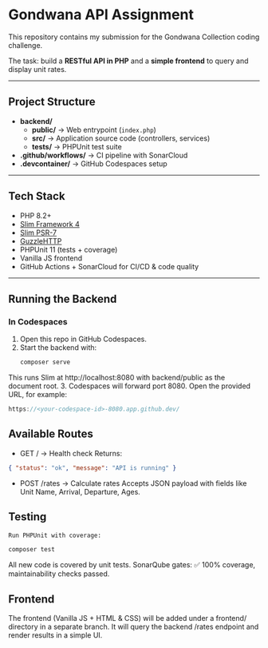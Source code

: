 # Gondwana API Assignment

This repository contains my submission for the Gondwana Collection coding challenge.

The task: build a **RESTful API in PHP** and a **simple frontend** to query and display unit rates.

---

## Project Structure
- **backend/**
  - **public/** → Web entrypoint (`index.php`)
  - **src/** → Application source code (controllers, services)
  - **tests/** → PHPUnit test suite
- **.github/workflows/** → CI pipeline with SonarCloud
- **.devcontainer/** → GitHub Codespaces setup

---

## Tech Stack
- PHP 8.2+
- [Slim Framework 4](https://www.slimframework.com/)
- [Slim PSR-7](https://github.com/slimphp/Slim-Psr7)
- [GuzzleHTTP](https://github.com/guzzle/guzzle)
- PHPUnit 11 (tests + coverage)
- Vanilla JS frontend
- GitHub Actions + SonarCloud for CI/CD & code quality

---

## Running the Backend

### In Codespaces
1. Open this repo in GitHub Codespaces.
2. Start the backend with:
   ```bash
   composer serve
   ```
This runs Slim at http://localhost:8080 with backend/public as the document root.
3. Codespaces will forward port 8080.
Open the provided URL, for example:

```cpp
https://<your-codespace-id>-8080.app.github.dev/
```
## Available Routes

- GET / → Health check
Returns:

```json
{ "status": "ok", "message": "API is running" }
```

- POST /rates → Calculate rates
Accepts JSON payload with fields like Unit Name, Arrival, Departure, Ages.

## Testing

```bash
Run PHPUnit with coverage:

composer test
```

All new code is covered by unit tests.
SonarQube gates: ✅ 100% coverage, maintainability checks passed.

## Frontend

The frontend (Vanilla JS + HTML & CSS) will be added under a frontend/ directory in a separate branch.
It will query the backend /rates endpoint and render results in a simple UI.